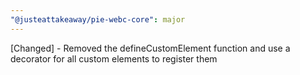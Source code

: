 ```yaml
---
"@justeattakeaway/pie-webc-core": major
---
```


[Changed] - Removed the defineCustomElement function and use a decorator for all custom elements to register them
